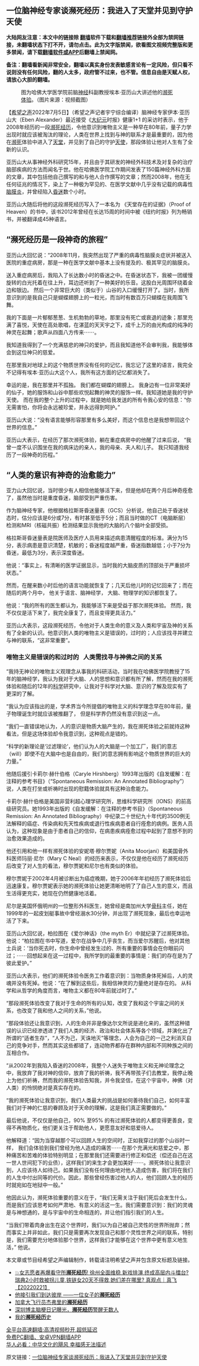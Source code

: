 <!-- 面包屑导航 --> <h2>一位脑神经专家谈濒死经历：我进入了天堂并见到守护天使</h2> <p class="notice"><b>大陆网友注意：本文中的链接除 <a href="https://github.com/bannedbook/fanqiang" >翻墙</a>软件下载和<a href="https://github.com/killgcd/justmysocks/blob/master/README.md">翻墙推荐</a>链接外全部为禁网链接，未翻墙状态下打不开，请勿点击。此为文字版禁闻，欲看图文视频完整版和更多禁闻，请下载<a href="https://github.com/bannedbook/fanqiang">翻墙软件或APP</a>后翻墙上禁闻网。</p><p>备注：翻墙看新闻非常安全，翻墙以真实身份发表敏感言论有一定风险，但只看不说则没有任何风险，翻的人太多，政府管不过来，也不管。信息自由是天赋人权，请放心大胆的翻墙。</b></p>  <div class="entry"> <figure><figcaption>图为哈佛大学医学院前脑<a href="https://www.bannedbook.org/bnews/tag/%E7%A5%9E%E7%BB%8F/" class="st_tag internal_tag" rel="tag" title="标签 神经 下的日志">神经</a>科副教授埃本·亚历山大讲述他的<a href="https://www.bannedbook.org/bnews/tag/%e6%bf%92%e6%ad%bb%e4%bd%93%e9%aa%8c/" class="st_tag internal_tag" rel="tag" title="标签 濒死体验 下的日志">濒死体验</a>。（图片来源：视频截图）</figcaption></figure> <p>【<span class='wp_keywordlink_affiliate'><a href="https://www.soundofhope.org" title="希望之声" target="_blank">希望之声</a></span>2022年7月5日】（希望之声记者宇宁综合编译）脑神经专家伊本·亚历山大（Eben Alexander）最近接受《<span class='wp_keywordlink_affiliate'><a href="http://www.epochtimes.com/" title="大纪元" target="_blank">大纪元</a></span>时报》健康1+1 的采访时表示，他于2008年经历的一段<a href="https://www.bannedbook.org/bnews/tag/%E6%BF%92%E6%AD%BB%E7%BB%8F%E5%8E%86/" class="st_tag internal_tag" rel="tag" title="标签 濒死经历 下的日志">濒死经历</a>，令他意识到唯物主义是一种早在80年前，量子力学出现时就应该被淘汰的理论，人类在世界上找到与神的联系才是最重要的，因为他在<a href="https://www.bannedbook.org/bnews/tag/%E6%BF%92%E6%AD%BB/" class="st_tag internal_tag" rel="tag" title="标签 濒死 下的日志">濒死</a>体验中进入了<a href="https://www.bannedbook.org/bnews/tag/%e5%a4%a9%e5%a0%82/" class="st_tag internal_tag" rel="tag" title="标签 天堂 下的日志">天堂</a>，并见到了自己的守护<a href="https://www.bannedbook.org/bnews/tag/%e5%a4%a9%e4%bd%bf/" class="st_tag internal_tag" rel="tag" title="标签 天使 下的日志">天使</a>，那段体验让他对人生有了全新的认识。 </p> <p>亚历山大从事神经外科研究15年，并且由于其研发的神经外科技术及对复杂的治疗脑部疾病的方法而闻名于世。他在哈佛医学院工作期间发表了150篇神经外科方面的文章，其中包括他自己撰写的和与他人合作撰写的文章；然而2008年，他在无任何征兆的情况下，染上了一种极为罕见的、在医学文献中几乎没有记载的病毒性<a href="https://www.bannedbook.org/bnews/tag/%E8%84%91%E8%86%9C%E7%82%8E/" class="st_tag internal_tag" rel="tag" title="标签 脑膜炎 下的日志">脑膜炎</a>，并曾经陷入<a href="https://www.bannedbook.org/bnews/tag/%E6%98%8F%E8%BF%B7/" class="st_tag internal_tag" rel="tag" title="标签 昏迷 下的日志">昏迷</a>数个小时。</p> <p>亚历山大随后将他的这段濒死经历写入了一本名为 《天堂存在的证据》（Proof of Heaven）的书中，该书2012年曾经在长达15周的时间中被《纽约时报》列为畅销书，并被翻译成45种语言。</p> <h2>“濒死经历是一段神奇的旅程”</h2> <p>亚历山大回忆说：“2008年11月，我突然出现了严重的病毒性脑膜炎症状并被送入医院的重症病房，那是一种在医学文献中基本上没有提及的、极其罕见的脑膜炎。</p> <p>送入重症病房后，我陷入了长达数小时的昏迷之中。在昏迷状态下，我被一团缓慢旋转的白光托着在往上升，耳边还听到了一种美好的乐音。这股白光周围环绕着金边和银边。 然后一个非常巨大的（类似于）山谷的入口缓慢打开了。当时，我所意识到的是我自己只是蝴蝶翅膀上的一粒光，而当时有数百万只蝴蝶在我周围飞舞。</p> <p>我的下面是一片郁郁葱葱、生机勃勃的草地，那里没有死亡或衰退的迹象；那里充满了喜悦，天使在高处歌唱，在湛蓝的天天宇之下，成千上万的由光构成的纯净的神灵在起舞；歌声从四面八方传来⋯⋯。</p> <p>我知道我得到了一个充满慈悲的神只的爱护，而且我知道他不会审判我，我能够体会到这位神只的慈爱。</p> <p>在那里我对地球上的这个物质世界没有任何的记忆，我忘记了这里的语言，我完全不记得有埃本·亚历山大这个人，我所有这方面的记忆都消失了。</p> <p>幸运的是，我在那里并不孤独。 我们都在蝴蝶的翅膀上。 我身边有一位非常美好的仙子，她的服饰和山谷中那些欢悦起舞的神灵的服饰一样。我知道她是我的守护天使。 而在我的整个上升的过程中，就是她给我发送的所有令我心安的信息：“你无需害怕，你将会永远被珍爱，并永远得到呵护。”</p> <p>亚历山大说：“没有语言能够形容那里有多么美好，而这个信息也是我想带回这个世界的信息。”</p>  <p>亚历山大表示，在经历了那次濒死体验，躺在重症病房中的他醒了过来后说， “我曾一度不认识围坐在我的病床边的亲人，我的母亲、夫人和儿子。 我只知道我经历了一段神奇的历程。”</p> <h2>“人类的意识有神奇的治愈能力”</h2> <p>亚力山大回忆说，当时很少有人相信他能够活下来，但是他却在两个月后神奇痊愈了，虽然他当时是重度昏迷，脑部受到严重伤害。 </p> <p>作为脑神经专家，他根据格拉斯哥昏迷量表（GCS）分析说，他自己处于昏迷状态时，估分应该是6分或7分，有时甚至低于5分；而且当时做的CT（电脑断层）检测和MRI（核磁共振）检测结果显示我他的大脑的八个脑叶全部受损。</p> <p>格拉斯哥昏迷量表是院医师及医疗人员用来描述病患清醒程度的标准。满分为15分，表示病患是意识清楚，机敏的；昏迷程度越严重，昏迷指数越低；小于7分为昏迷，最低为3分，表示深度昏迷。</p> <p>他说：“事实上，有清晰的医学证据显示，当时我的大脑皮质的顶部处于严重损坏状态。”</p> <p>然而，在醒来数小时后他的语言功能就恢复了；几天后他儿时的记忆回来了；而在随后的两个月中， 他关于语言、脑神经学， 大脑、物理学的知识都恢复了。</p> <p>他说：“我的所有的医生都认为，我能够活下来是受益于那次濒死体验。 然而，我不仅仅是活下来了，我完全康复了，而且变得更具活力。”</p> <p>亚历山大表示，这段濒死经历，令他对于人类生命的意义及人类和宇宙及神的关系有了全新的认识。他意识到人类的唯物主义是错误的，过时的；人应该找寻并建立与神的联系，“这非常重要”。</p> <h3>唯物主义是错误的和过时的   人类需找寻与神佛之间的关系</h3> <p>“我持无神论的唯物主义观理念从事我的科研活动，当时我在哈佛医学院教授了15年的脑神经学，我认为我对于大脑、人的思想和意识都有所了解，然而在我的濒死体验和随后的12年的<span class='wp_keywordlink'><a href="https://www.bannedbook.org/forum11/topic309.html" title="禁片：“科学”的棍子" target="_blank">科学</a></span>研究中，让我对于科学对大脑、意识的了解及现实有了更深的了解。</p> <p>“我认为应该指出的是，学术界当今所提倡的唯物主义的科学理念早在80年前，量子物理诞生时就应该被推翻了， 但是科学界仍然没有意识到这一点。</p>  <p>“我们一直错误地认为，人的意识是物质大脑产生的，我在濒死体验之前就持这种看法，但是这场体验却令我意识到，这种观点是错的。</p> <p>“科学的新理论是‘过滤理论’，他们认为人的大脑是一个加工厂，我们的意志（will）即使不在大脑中也是自由的，我们的意志拥有影响这个物质世界的巨大的力量。”</p> <p>他随后援引卡莉尔·赫什伯格（Caryle Hirshberg）1993年出版的《自发缓解：在注释的参考书目》（“Spontaneous Remission: An Annotated Bibliography”）说，人类在打坐或祈祷时出现的慰籍体验就具有这种治愈能力。 </p> <p>卡莉尔·赫什伯格是美国非营利超心理学研究所，思维科学研究所（IONS）的前高级研究员。她1993年出版的《自发缓解：在注释的参考书目》（Spontaneous Remission: An Annotated Bibliography）中纪录二十世纪九十年代的3500例无法解释的癌症、传染病和先天性疾病或退行性疾病患者自行痊愈的病例。医务人员认为，这种现象是由于患者自己的信仰，在病患疾病痊愈过程中起到了意想不到的治愈效果造成的。</p> <p>他还引用和他一样有濒死体验的安妮塔·穆尔贾妮（Anita Moorjani）和美国骨外科医师玛丽·尼尔（Mary C Neal）的经历来表示，不仅仅是他在经历了濒死经历后改变了对人生的看法，穆尔贾妮和尼尔也有类似的体验。</p> <p>穆尔贾妮于2002年4月被诊断出为癌症晚期，她于2006年年初经历了濒死体验后迅速康复。穆尔贾妮表示她的濒死体验让她更清晰地明了了自己人生的意义，而且生活得更充实，她现在仍然健康地活着。</p> <p>尼尔是美国怀俄明州的一位整形外科医生，她曾经是南加州大学<a href="https://www.bannedbook.org/bnews/tag/%e9%aa%a8%e7%a7%91/" class="st_tag internal_tag" rel="tag" title="标签 骨科 下的日志">骨科</a>主任，她在1999年的一起皮划艇事故中曾经溺水30分钟，并出现了濒死现象，最后也幸运地活了下来。</p> <p>亚历山大回忆说，柏拉图在《爱尔神话》（the myth Er）中就纪录了过濒死体验。他说：“柏拉图在书中写道，爱尔在战争中几乎丧生，而当爱尔苏醒后，他对其他士兵说：‘当你死去时，你生命中曾经发生过的、所有重要的事情会在你眼前闪过；⋯⋯回想起来在这一过程中，我所学到的最重要的事情是：我们的存在是为了彼此爱护。”</p> <p>亚历山大表示，他们的濒死体验令医务工作着意识到：当物质身体死掉后，人的灵魂并没有死掉。他说：“在了解到这些后，我相信神灵的力量绝对是存在的。 从科学和从哲学的角度而言，唯物主义都在80年前就过时了。”</p> <p>“那段濒死体验改变了我对于生命的所有的认知，改变了我和这个宇宙之间的关系，也改变了我和他人之间的关系，”他说。</p>  <p>“那段体验还让我意识到，人的生命并非是像达尔文所说是进化来的，虽然这种错误的认识已经渗透进了我们人类的经济、政治和社会体系等各个领域，并演化出了所谓的“适者生存”，“人不为己，天诛地灭”等理念，人会为自己的一己之利消灭自己的竞争对手，然而其实这些都错了，连动物界都存在群种内部和不同种族之间的互相合作。</p> <p>“从2002年到我陷入昏迷的2008年，我整个人迷失于唯物主义和无神论理念之中，我放弃了我对神的信仰，放弃了我的祈祷，我不再带孩子们去教堂，我停止晚上为他们祈祷，然而我的濒死体验告知我，并令我坚信，在这个宇宙中，神佛（对人类）的怜悯绝对是真实存在的。</p> <p>“我的濒死体验让我意识到，我们人类最大的挑战是如何善待我们自己，如何丰富我们对于神的仁慈的眷顾及对于天命的理解，这是我们真正需要做的。”</p> <p>最后他说，不仅仅是他自己，90% 至95% 的有过濒死体验的人都变得更善良，变得不再物质化，他们更关注于帮助他人，更愿意友好和慈爱待人。</p> <p>他解释道：“因为当穿越那个可以回顾人生的空间时，正如我穿过的那个山谷时一样， 我们会体验到我们曾经为他人造成的痛苦⋯⋯在那个充满光和慈爱之中，那种痛苦和苦难的体验特别明显；在那里我们还需要进行修正和偿还（偿还自己在这一世人世间犯下的业债），这样我们的来生才会更加美好⋯⋯。濒死体验让我意识到，人应该待人如待己。如果我们没有任何理由地对他人造成伤害，我们将在我们的人生中付出同等的代价。因此，那些曾经伤害过他人的人，他们回顾人生的经历时就宛如在地狱中一般。”</p> <p>他因此认为，濒死体验重要的意义在于，“我们无需关注于我们死后会发生什么，而是我们应该思考如何严肃地、有意义的活这一生。我们需要意识到：我们的灵魂是与神想通的，是与宇宙中的生命相连的，并让他们指引我们的人生。</p> <p>“当我们带着肉身出生在这个世界时，我们以为自己被自己灵性的世界所抛弃；然而事实上并非如此，我们只是需要再次发现自己和那个灵性世界之间的联系，特别是，我们需要充分地体验那个世界，这样我们才能够在这个世界中更有意义地生活，” 他说。</p> <p>本文章或节目经希望之声编辑制作，转载请注明希望之声并包含原文标题及链接。 </p> <div id="taboola-mid-1"></div>  <ul class='op-related-articles' title='相关阅读'> <li><a href='https://www.bannedbook.org/bnews/bannedvideo/20220221/1695208.html' target='_blank'>💥女志愿者再爆看守所<b>濒死经历</b>! 徐州全面维稳,新戏排演,终成高层内斗擂台? 瑞典2小时救被拐儿童,铁链女20天不得救,她们差在哪里? 真观点｜真飞【20220221】</a></li> <li><a href='https://www.bannedbook.org/bnews/comments/20210725/1593973.html' target='_blank'>他接引我们到达彼岸 ——一位女子的<b>濒死经历</b></a></li> <li><a href='https://www.bannedbook.org/bnews/lifebaike/20210701/1577874.html' target='_blank'>加拿大飞行员杰弗里的<b>濒死经历</b></a></li> <li><a href='https://www.bannedbook.org/bnews/health/20210427/1534763.html' target='_blank'>深圳博主脑梗日记曝光，<b>濒死经历</b>警醒无数人</a></li> <li><a href='https://www.bannedbook.org/bnews/baitai/20190402/1107006.html' target='_blank'>我的<b>濒死经历</b>史</a></li> </ul> <p class="texttj"> <a href="https://github.com/bannedbook/fanqiang/wiki/V2ray%E6%9C%BA%E5%9C%BA" target="_blank">全平台高速翻墙:高清视频秒开,超低延迟</a><br/> <a href="https://github.com/bannedbook/fanqiang/wiki/%E7%A6%81%E9%97%BB%E7%BD%91%E5%AE%89%E5%8D%93%E7%BF%BB%E5%A2%99%E6%96%B0%E9%97%BBAPP" target="_blank">免费PC翻墙、安卓VPN翻墙APP</a><br/> <a href="https://www.bannedbook.org/bnews/comments/20220220/1694796.html" target="_blank">华人必看：中华文化的飓风 幸福感无法描述</a> </p><p>原文链接：<a class="src_link"  href="https://www.soundofhope.org/post/634412" target="_blank">一位脑神经专家谈濒死经历：我进入了天堂并见到守护天使</a></p> <a name='sharetosocial'></a>  <div style="margin-bottom:5px;padding-bottom:5px;clear:both"> <div id="archive-pix-1" class="banner-ads"> <!-- AuctionX Display platform tag START --> <div id="27602x728x90x621x_ADSLOT1" clicktrack="%%CLICK_URL_ESC%%"></div>  <!-- AuctionX Display platform tag END --> </div> <div id="archive-pix-2" class="banner-ads"> <!-- AuctionX Display platform tag START --> <div id="27556x300x250x621x_ADSLOT1" clicktrack="%%CLICK_URL_ESC%%" style="margin:0 auto;text-align:center"></div>  <!-- AuctionX Display platform tag END --> </div> </div>  <div id="archive-pix-1" class="banner-ads"> <!-- AuctionX Display platform tag START --> <div id="27603x728x90x621x_ADSLOT1" clicktrack="%%CLICK_URL_ESC%%"></div>  <!-- AuctionX Display platform tag END --> </div> </div><!--END ENTRY--> 